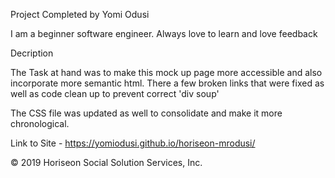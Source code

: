 Project Completed by Yomi Odusi

I am a beginner software engineer. Always love to learn and love feedback

Decription

The Task at hand was to make this mock up page more accessible and also incorporate more semantic html. There a few broken links that were fixed as well as code clean up to prevent correct 'div soup'

The CSS file was updated as well to consolidate and make it more chronological.

Link to Site - https://yomiodusi.github.io/horiseon-mrodusi/

&copy; 2019 Horiseon Social Solution Services, Inc.



